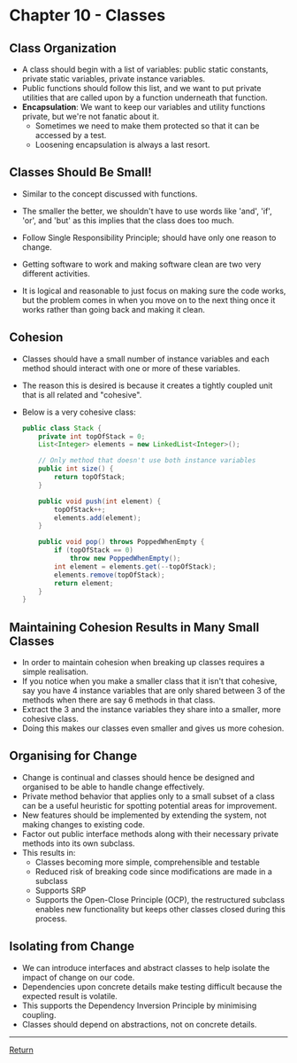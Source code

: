 # Chapter 10 - Classes

## Class Organization

- A class should begin with a list of variables: public static constants, private static variables, private instance variables.
- Public functions should follow this list, and we want to put private utilities that are called upon by a function underneath that function.
- **Encapsulation**: We want to keep our variables and utility functions private, but we're not fanatic about it.
  - Sometimes we need to make them protected so that it can be accessed by a test.
  - Loosening encapsulation is always a last resort.

## Classes Should Be Small!

- Similar to the concept discussed with functions.
- The smaller the better, we shouldn't have to use words like 'and', 'if', 'or', and 'but' as this implies that the class does too much.
- Follow Single Responsibility Principle; should have only one reason to change.

- Getting software to work and making software clean are two very different activities.
- It is logical and reasonable to just focus on making sure the code works, but the problem comes in when you move on to the next thing once it works rather than going back and making it clean.

## Cohesion

- Classes should have a small number of instance variables and each method should interact with one or more of these variables.
- The reason this is desired is because it creates a tightly coupled unit that is all related and "cohesive".
- Below is a very cohesive class:

  ```Java showLineNumbers
  public class Stack {
      private int topOfStack = 0;
      List<Integer> elements = new LinkedList<Integer>();

      // Only method that doesn't use both instance variables
      public int size() {
          return topOfStack;
      }

      public void push(int element) {
          topOfStack++;
          elements.add(element);
      }

      public void pop() throws PoppedWhenEmpty {
          if (topOfStack == 0)
              throw new PoppedWhenEmpty();
          int element = elements.get(--topOfStack);
          elements.remove(topOfStack);
          return element;
      }
  }
  ```

## Maintaining Cohesion Results in Many Small Classes

- In order to maintain cohesion when breaking up classes requires a simple realisation.
- If you notice when you make a smaller class that it isn't that cohesive, say you have 4 instance variables that are only shared between 3 of the methods when there are say 6 methods in that class.
- Extract the 3 and the instance variables they share into a smaller, more cohesive class.
- Doing this makes our classes even smaller and gives us more cohesion.

## Organising for Change

- Change is continual and classes should hence be designed and organised to be able to handle change effectively.
- Private method behavior that applies only to a small subset of a class can be a useful heuristic for spotting potential areas for improvement.
- New features should be implemented by extending the system, not making changes to existing code.
- Factor out public interface methods along with their necessary private methods into its own subclass.
- This results in:
  - Classes becoming more simple, comprehensible and testable
  - Reduced risk of breaking code since modifications are made in a subclass
  - Supports SRP
  - Supports the Open-Close Principle (OCP), the restructured subclass enables new functionality but keeps other classes closed during this process.

## Isolating from Change

- We can introduce interfaces and abstract classes to help isolate the impact of change on our code.
- Dependencies upon concrete details make testing difficult because the expected result is volatile.
- This supports the Dependency Inversion Principle by minimising coupling.
- Classes should depend on abstractions, not on concrete details.

---

[Return](../)
